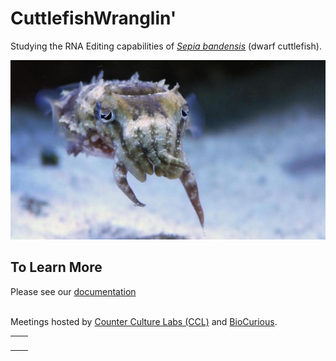 # CuttlefishWranglin'

Studying the RNA Editing capabilities of [_Sepia bandensis_](https://en.wikipedia.org/wiki/Sepia_bandensis) (dwarf cuttlefish).

![](/assets/sbandensis.jpeg)

## To Learn More
Please see our [documentation](https://biocuriousdiylab.gitbooks.io/cuttlefishwranglin)


<br>
<div class="hosts">
  Meetings hosted by <a href="http://www.counterculturelabs.org">Counter Culture Labs (CCL)</a> and <a href="http://biocurious.org">BioCurious</a>.

  <table align="center">
    <tr>
      <td><img src="/assets/BiocuriousLogo.png" alt=""></td>
      <td><img src="/assets/CCLabsLogo.png" alt=""></td>
    </tr>
  </table>
</div>
